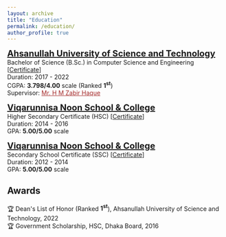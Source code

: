 ```yaml
---
layout: archive
title: "Education"
permalink: /education/
author_profile: true
---
```

<!-- B.Sc. -->
<span style="color:black; font-size:20px"><b><a href="https://aust.edu" target="_blank">Ahsanullah University of Science and Technology</a></b></span><br/>
Bachelor of Science (B.Sc.) in Computer Science and Engineering [[Certificate](https://github.com/chowdhurymoontaha/chowdhurymoontaha.github.io/blob/main/files/Education/BSc_Certificate.pdf)] <br/>
Duration: 2017 - 2022 <br/>
CGPA: <b>3.798/4.00</b> scale (Ranked <b>1<sup>st</sup></b>)<br/>
Supervisor: <a style="color:brown;" href="https://www.aust.edu/cse/faculty_member/mr_h_m_zabir_haque">Mr. H M Zabir Haque</a><br/>

<!-- HSC -->
<span style="color:black; font-size:20px"><b><a href="https://www.vnsc.edu.bd/" target="_blank">Viqarunnisa Noon School & College</a></b></span><br/>
Higher Secondary Certificate (HSC) [[Certificate](https://github.com/chowdhurymoontaha/chowdhurymoontaha.github.io/blob/main/files/Education/HSC_Certificate.pdf)] <br/>
Duration: 2014 - 2016 <br/>
GPA: <b>5.00/5.00</b> scale <br/>

<!-- SSC -->
<span style="color:black; font-size:20px"><b><a href="https://www.vnsc.edu.bd/" target="_blank">Viqarunnisa Noon School & College</a></b></span><br/>
Secondary School Certificate (SSC) [[Certificate](https://github.com/chowdhurymoontaha/chowdhurymoontaha.github.io/blob/main/files/Education/SSC_Certificate.pdf)] <br/>
Duration: 2012 - 2014 <br/>
GPA: <b>5.00/5.00</b> scale <br/>

## Awards
🏆 Dean's List of Honor (Ranked <b>1<sup>st</sup></b>), Ahsanullah University of Science and Technology, 2022<br/>
🏆 Government Scholarship, HSC, Dhaka Board, 2016 <br/>